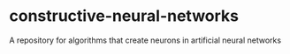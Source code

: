 # constructive-neural-networks
A repository for algorithms that create neurons in artificial neural networks
